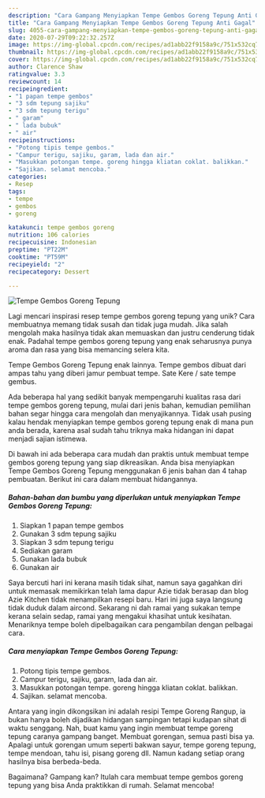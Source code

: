 ```yaml
---
description: "Cara Gampang Menyiapkan Tempe Gembos Goreng Tepung Anti Gagal"
title: "Cara Gampang Menyiapkan Tempe Gembos Goreng Tepung Anti Gagal"
slug: 4055-cara-gampang-menyiapkan-tempe-gembos-goreng-tepung-anti-gagal
date: 2020-07-29T09:22:32.257Z
image: https://img-global.cpcdn.com/recipes/ad1abb22f9158a9c/751x532cq70/tempe-gembos-goreng-tepung-foto-resep-utama.jpg
thumbnail: https://img-global.cpcdn.com/recipes/ad1abb22f9158a9c/751x532cq70/tempe-gembos-goreng-tepung-foto-resep-utama.jpg
cover: https://img-global.cpcdn.com/recipes/ad1abb22f9158a9c/751x532cq70/tempe-gembos-goreng-tepung-foto-resep-utama.jpg
author: Clarence Shaw
ratingvalue: 3.3
reviewcount: 14
recipeingredient:
- "1 papan tempe gembos"
- "3 sdm tepung sajiku"
- "3 sdm tepung terigu"
- " garam"
- " lada bubuk"
- " air"
recipeinstructions:
- "Potong tipis tempe gembos."
- "Campur terigu, sajiku, garam, lada dan air."
- "Masukkan potongan tempe. goreng hingga kliatan coklat. balikkan."
- "Sajikan. selamat mencoba."
categories:
- Resep
tags:
- tempe
- gembos
- goreng

katakunci: tempe gembos goreng 
nutrition: 106 calories
recipecuisine: Indonesian
preptime: "PT22M"
cooktime: "PT59M"
recipeyield: "2"
recipecategory: Dessert

---
```



![Tempe Gembos Goreng Tepung](https://img-global.cpcdn.com/recipes/ad1abb22f9158a9c/751x532cq70/tempe-gembos-goreng-tepung-foto-resep-utama.jpg)

Lagi mencari inspirasi resep tempe gembos goreng tepung yang unik? Cara membuatnya memang tidak susah dan tidak juga mudah. Jika salah mengolah maka hasilnya tidak akan memuaskan dan justru cenderung tidak enak. Padahal tempe gembos goreng tepung yang enak seharusnya punya aroma dan rasa yang bisa memancing selera kita.

Tempe Gembos Goreng Tepung enak lainnya. Tempe gembos dibuat dari ampas tahu yang diberi jamur pembuat tempe. Sate Kere / sate tempe gembus.

Ada beberapa hal yang sedikit banyak mempengaruhi kualitas rasa dari tempe gembos goreng tepung, mulai dari jenis bahan, kemudian pemilihan bahan segar hingga cara mengolah dan menyajikannya. Tidak usah pusing kalau hendak menyiapkan tempe gembos goreng tepung enak di mana pun anda berada, karena asal sudah tahu triknya maka hidangan ini dapat menjadi sajian istimewa.


Di bawah ini ada beberapa cara mudah dan praktis untuk membuat tempe gembos goreng tepung yang siap dikreasikan. Anda bisa menyiapkan Tempe Gembos Goreng Tepung menggunakan 6 jenis bahan dan 4 tahap pembuatan. Berikut ini cara dalam membuat hidangannya.

<!--inarticleads1-->

##### Bahan-bahan dan bumbu yang diperlukan untuk menyiapkan Tempe Gembos Goreng Tepung:

1. Siapkan 1 papan tempe gembos
1. Gunakan 3 sdm tepung sajiku
1. Siapkan 3 sdm tepung terigu
1. Sediakan  garam
1. Gunakan  lada bubuk
1. Gunakan  air


Saya bercuti hari ini kerana masih tidak sihat, namun saya gagahkan diri untuk memasak memikirkan telah lama dapur Azie tidak berasap dan blog Azie Kitchen tidak menampilkan resepi baru. Hari ini juga saya langsung tidak duduk dalam aircond. Sekarang ni dah ramai yang sukakan tempe kerana selain sedap, ramai yang mengakui khasihat untuk kesihatan. Menariknya tempe boleh dipelbagaikan cara pengambilan dengan pelbagai cara. 

<!--inarticleads2-->

##### Cara menyiapkan Tempe Gembos Goreng Tepung:

1. Potong tipis tempe gembos.
1. Campur terigu, sajiku, garam, lada dan air.
1. Masukkan potongan tempe. goreng hingga kliatan coklat. balikkan.
1. Sajikan. selamat mencoba.


Antara yang ingin dikongsikan ini adalah resipi Tempe Goreng Rangup, ia bukan hanya boleh dijadikan hidangan sampingan tetapi kudapan sihat di waktu senggang. Nah, buat kamu yang ingin membuat tempe goreng tepung caranya gampang banget. Membuat gorengan, semua pasti bisa ya. Apalagi untuk gorengan umum seperti bakwan sayur, tempe goreng tepung, tempe mendoan, tahu isi, pisang goreng dll. Namun kadang setiap orang hasilnya bisa berbeda-beda. 

Bagaimana? Gampang kan? Itulah cara membuat tempe gembos goreng tepung yang bisa Anda praktikkan di rumah. Selamat mencoba!
